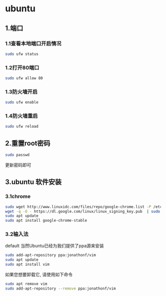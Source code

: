 # ubuntu

## 1.端口

### 1.1查看本地端口开启情况

```bash
sudo ufw status
```

### 1.2打开80端口

```bash
sudo ufw allow 80
```

### 1.3防火墙开启

```bash
sudo ufw enable
```

### 1.4防火墙重启

```bash
sudo ufw reload
```

## 2.重置root密码

```bash
sudo passwd
```

更新密码即可

## 3.ubuntu 软件安装

### 3.1chrome

```bash
sudo wget http://www.linuxidc.com/files/repo/google-chrome.list -P /etc/apt/sources.list.d/
wget -q -O - https://dl.google.com/linux/linux_signing_key.pub  | sudo apt-key add
sudo apt update
sudo apt install google-chrome-stable
```

### 3.2输入法

default
当然Ubuntu已经为我们提供了ppa源来安装

```bash
sudo add-apt-repository ppa:jonathonf/vim
sudo apt update
sudo apt install vim
```

如果您想要卸载它, 请使用如下命令

```bash
sudo apt remove vim
sudo add-apt-repository --remove ppa:jonathonf/vim
```